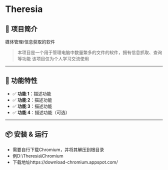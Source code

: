# Theresia
## 📖 项目简介

媒体管理/信息获取的软件

> 本项目是一个用于管理电脑中数量繁多的文件的软件，拥有信息抓取、查询等功能
> 该项目仅为个人学习交流使用
---

## 🚀 功能特性

- ✅ **功能 1**：描述功能
- ✅ **功能 2**：描述功能
- ✅ **功能 3**：描述功能
- ✅ **功能 4**：描述功能（可选）

---

## 📦 安装 & 运行
- 需要自行下载Chromium，并将其解压到根目录
- 例D:\Theresia\Chromium
- 下载地址https://download-chromium.appspot.com/
